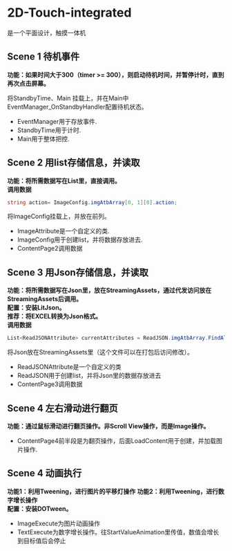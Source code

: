 # 2D-Touch-integrated
是一个平面设计，触摸一体机

## Scene 1   待机事件
**功能：如果时间大于300（timer >= 300），则启动待机时间，并暂停计时，直到再次点击屏幕。** 

将StandbyTime、Main 挂载上，并在Main中EventManager_OnStandbyHandler配置待机状态。  
- EventManager用于存放事件.
- StandbyTime用于计时.
- Main用于整体把控.

## Scene 2 用list存储信息，并读取
**功能：将所需数据写在List里，直接调用。**  
**调用数据**
```C#
string action= ImageConfig.imgAtbArray[0, 1][0].action;
```

将ImageConfig挂载上，并放在前列。  
- ImageAttribute是一个自定义的类.  
- ImageConfig用于创建list，并将数据存放进去.
- ContentPage2调用数据
  
## Scene 3 用Json存储信息，并读取
**功能：将所需数据写在Json里，放在StreamingAssets，通过代发访问放在StreamingAssets后调用。**  
**配置：安装LitJson。**  
**推荐：将EXCEL转换为Json格式。**  
**调用数据**
```C#
List<ReadJSONAttribute> currentAttributes = ReadJSON.imgAtbArray.FindAll(attr => attr.button == "");
```

将Json放在StreamingAssets里（这个文件可以在打包后访问修改）。
- ReadJSONAttribute是一个自定义的类
- ReadJSON用于创建list，并将Json里的数据存放进去
- ContentPage3调用数据

## Scene 4 左右滑动进行翻页
**功能：通过鼠标滑动进行翻页操作。非Scroll View操作，而是Image操作。**  

- ContentPage4前半段是为翻页操作，后面LoadContent用于创建，并加载图片操作.

## Scene 4 动画执行
**功能1：利用Tweening，进行图片的平移灯操作**
**功能2：利用Tweening，进行数字增长操作**  
**配置：安装DOTween。**  

- ImageExecute为图片动画操作
- TextExecute为数字增长操作。往StartValueAnimation里传值，数值会增长到目标值后会停止
